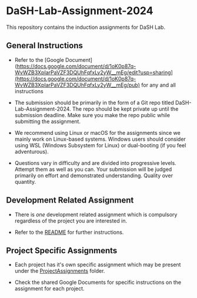 # DaSH-Lab-Assignment-2024

This repository contains the induction assignments for DaSH Lab.

## General Instructions

- Refer to the [Google Document](https://docs.google.com/document/d/1oK0p87q-WvWZB3XpIarPaVZF3DQUhFqfxLy2yW__mEg/edit?usp=sharing](https://docs.google.com/document/d/1oK0p87q-WvWZB3XpIarPaVZF3DQUhFqfxLy2yW__mEg/pub) for any and all instructions

- The submission should be primarily in the form of a Git repo titled DaSH-Lab-Assignment-2024. The repo should be kept private up until the submission deadline. Make sure you make the repo public while submitting the assignment.

- We recommend using Linux or macOS for the assignments since we mainly work on Linux-based systems. Windows users should consider using WSL (Windows Subsystem for Linux) or dual-booting (if you feel adventurous).

- Questions vary in difficulty and are divided into progressive levels. Attempt them as well as you can. Your submission will be judged primarily on effort and demonstrated understanding. Quality over quantity.

## Development Related Assignment

- There is *one* development related assignment which is compulsory regardless of the project you are interested in.
 
- Refer to the [README](DevelopmentAssignment/README.md) for further instructions.

## Project Specific Assignments

- Each project has it's own specific assignment which may be present under the [ProjectAssignments](ProjectAssignments) folder.

- Check the shared Google Documents for specific instructions on the assignment for each project.

